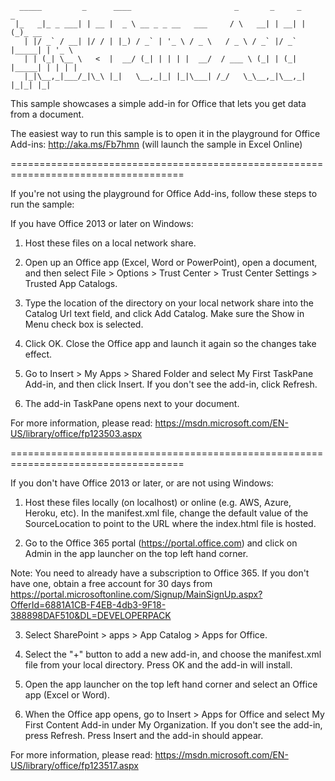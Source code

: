       _____         _      ____                       _       _     _       _       
     |_   _|_ _ ___| | __ |  _ \ __ _ _ __   ___     / \   __| | __| |     (_)_ __  
       | |/ _` / __| |/ / | |_) / _` | '_ \ / _ \   / _ \ / _` |/ _` |_____| | '_ \ 
       | | (_| \__ \   <  |  __/ (_| | | | |  __/  / ___ \ (_| | (_| |_____| | | | |
       |_|\__,_|___/_|\_\ |_|   \__,_|_| |_|\___| /_/   \_\__,_|\__,_|     |_|_| |_|
                                                                                

This sample showcases a simple add-in for Office that lets you get data from a document. 

The easiest way to run this sample is to open it in the playground for Office Add-ins: http://aka.ms/Fb7hmn (will launch the sample in Excel Online)

====================================================================================

If you're not using the playground for Office Add-ins, follow these steps to run the sample:

If you have Office 2013 or later on Windows:

1. Host these files on a local network share.

2. Open up an Office app (Excel, Word or PowerPoint), open a document, and then select File > Options > Trust Center > Trust Center Settings > Trusted App Catalogs. 

3. Type the location of the directory on your local network share into the Catalog Url text field, and click Add Catalog. Make sure the Show in Menu check box is selected.

4. Click OK. Close the Office app and launch it again so the changes take effect.

5. Go to Insert > My Apps > Shared Folder and select My First TaskPane Add-in, and then click Insert. If you don't see the add-in, click Refresh.

6. The add-in TaskPane opens next to your document.

For more information, please read: https://msdn.microsoft.com/EN-US/library/office/fp123503.aspx

====================================================================================

If you don't have Office 2013 or later, or are not using Windows:

1. Host these files locally (on localhost) or online (e.g. AWS, Azure, Heroku, etc). In the manifest.xml file, change the default value of the SourceLocation to point to the URL where the index.html file is hosted.

2. Go to the Office 365 portal (https://portal.office.com) and click on Admin in the app launcher on the top left hand corner.

Note: You need to already have a subscription to Office 365. If you don't have one, obtain a free account for 30 days from https://portal.microsoftonline.com/Signup/MainSignUp.aspx?OfferId=6881A1CB-F4EB-4db3-9F18-388898DAF510&DL=DEVELOPERPACK

3. Select SharePoint > apps > App Catalog > Apps for Office.

4. Select the "+" button to add a new add-in, and choose the manifest.xml file from your local directory. Press OK and the add-in will install.

5. Open the app launcher on the top left hand corner and select an Office app (Excel or Word).

6. When the Office app opens, go to Insert > Apps for Office and select My First Content Add-in under My Organization. If you don't see the add-in, press Refresh. Press Insert and the add-in should appear.

For more information, please read: https://msdn.microsoft.com/EN-US/library/office/fp123517.aspx